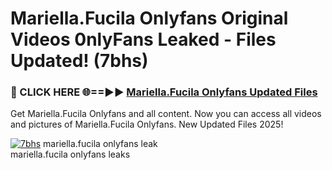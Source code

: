 # Mariella.Fucila Onlyfans Original Videos 0nlyFans Leaked - Files Updated! (7bhs)

<h3>🔴 CLICK HERE 🌐==►► <a href="https://tinyurl.com/4seja8ks" rel="nofollow">Mariella.Fucila Onlyfans Updated Files</a></h3>

Get Mariella.Fucila Onlyfans and all content. Now you can access all videos and pictures of Mariella.Fucila Onlyfans. New Updated Files 2025!

[![7bhs](https://i.imgur.com/EWjZXRe.gif)](https://tinyurl.com/4seja8ks)
mariella.fucila onlyfans leak<br>
mariella.fucila onlyfans leaks